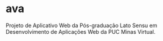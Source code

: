 # ava
Projeto de Aplicativo Web da Pós-graduação Lato Sensu em Desenvolvimento de Aplicações Web da PUC Minas Virtual.
